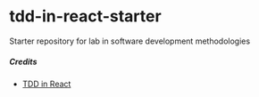 # tdd-in-react-starter
Starter repository for lab in software development methodologies 


##### Credits

* [TDD in React](https://www.freecodecamp.org/news/quick-guide-to-tdd-in-react-81888be67c64/)